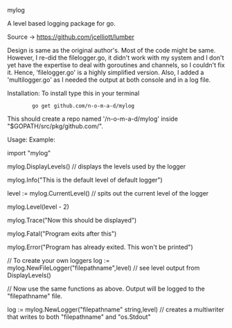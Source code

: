 mylog

A level based logging package for go.

Source -> https://github.com/jcelliott/lumber

Design is same as the original author's. Most of the code might be same. However, I re-did the filelogger.go, it didn't work with my system and I don't yet have the expertise to deal with goroutines and channels, so I couldn't fix it. 
Hence, 'filelogger.go' is a highly simplified version. 
Also, I added a 'multilogger.go' as I needed the output at both console and in a log file.


Installation:
To install type this in your terminal
    
            go get github.com/n-o-m-a-d/mylog

This should create a repo named '/n-o-m-a-d/mylog' inside "$GOPATH/src/pkg/github.com/".

Usage:
Example:

import "mylog"

mylog.DisplayLevels()                                               // displays the levels used by the logger

mylog.Info("This is the default level of default logger")

level := mylog.CurrentLevel()                                       // spits out the current level of the logger

mylog.Level(level - 2)

mylog.Trace("Now this should be displayed")

mylog.Fatal("Program exits after this")

mylog.Error("Program has already exited. This won't be printed")

// To create your own loggers
log := mylog.NewFileLogger("filepathname",level)                    // see level output from DisplayLevels()

// Now use the same functions as above. Output will be logged to the "filepathname" file.


log := mylog.NewLogger("filepathname" string,level)                 // creates a multiwriter that writes to both  "filepathname" and "os.Stdout"

